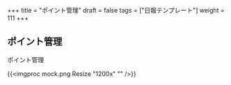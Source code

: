 +++
title = "ポイント管理"
draft = false
tags = ["日報テンプレート"]
weight = 111
+++

## ポイント管理

ポイント管理

{{<imgproc mock.png Resize "1200x" "" />}}
